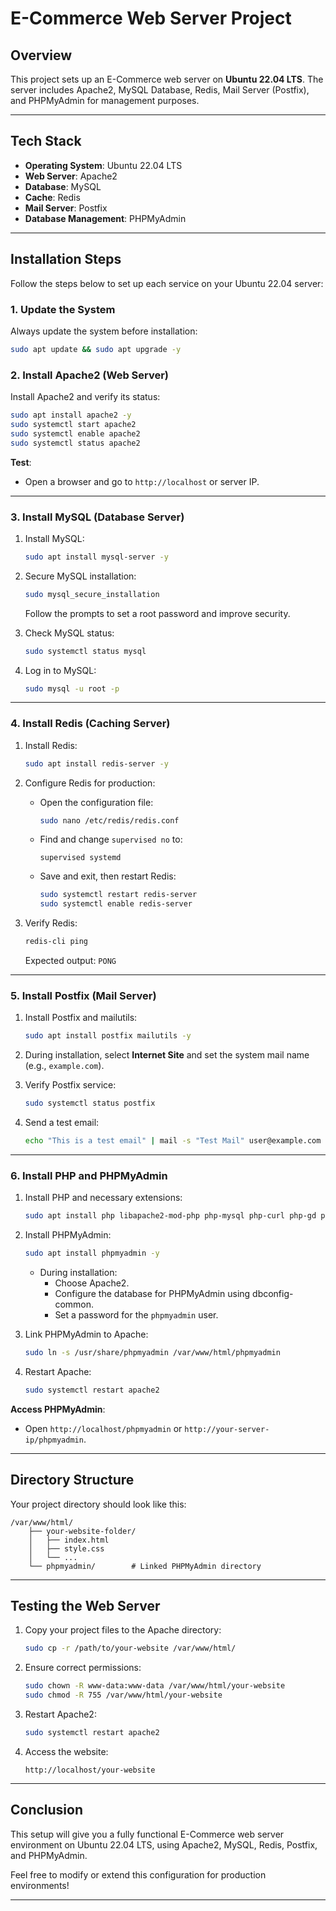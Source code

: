 # E-Commerce Web Server Project

## **Overview**
This project sets up an E-Commerce web server on **Ubuntu 22.04 LTS**. The server includes Apache2, MySQL Database, Redis, Mail Server (Postfix), and PHPMyAdmin for management purposes.

---

## **Tech Stack**
- **Operating System**: Ubuntu 22.04 LTS
- **Web Server**: Apache2
- **Database**: MySQL
- **Cache**: Redis
- **Mail Server**: Postfix
- **Database Management**: PHPMyAdmin

---

## **Installation Steps**
Follow the steps below to set up each service on your Ubuntu 22.04 server:

### **1. Update the System**
Always update the system before installation:
```bash
sudo apt update && sudo apt upgrade -y
```

### **2. Install Apache2 (Web Server)**
Install Apache2 and verify its status:
```bash
sudo apt install apache2 -y
sudo systemctl start apache2
sudo systemctl enable apache2
sudo systemctl status apache2
```

**Test**:
- Open a browser and go to `http://localhost` or server IP.

---

### **3. Install MySQL (Database Server)**
1. Install MySQL:
   ```bash
   sudo apt install mysql-server -y
   ```
2. Secure MySQL installation:
   ```bash
   sudo mysql_secure_installation
   ```
   Follow the prompts to set a root password and improve security.

3. Check MySQL status:
   ```bash
   sudo systemctl status mysql
   ```

4. Log in to MySQL:
   ```bash
   sudo mysql -u root -p
   ```

---

### **4. Install Redis (Caching Server)**
1. Install Redis:
   ```bash
   sudo apt install redis-server -y
   ```

2. Configure Redis for production:
   - Open the configuration file:
     ```bash
     sudo nano /etc/redis/redis.conf
     ```
   - Find and change `supervised no` to:
     ```text
     supervised systemd
     ```
   - Save and exit, then restart Redis:
     ```bash
     sudo systemctl restart redis-server
     sudo systemctl enable redis-server
     ```

3. Verify Redis:
   ```bash
   redis-cli ping
   ```
   Expected output: `PONG`

---

### **5. Install Postfix (Mail Server)**
1. Install Postfix and mailutils:
   ```bash
   sudo apt install postfix mailutils -y
   ```
2. During installation, select **Internet Site** and set the system mail name (e.g., `example.com`).

3. Verify Postfix service:
   ```bash
   sudo systemctl status postfix
   ```

4. Send a test email:
   ```bash
   echo "This is a test email" | mail -s "Test Mail" user@example.com
   ```

---

### **6. Install PHP and PHPMyAdmin**
1. Install PHP and necessary extensions:
   ```bash
   sudo apt install php libapache2-mod-php php-mysql php-curl php-gd php-mbstring php-xml php-xmlrpc -y
   ```
2. Install PHPMyAdmin:
   ```bash
   sudo apt install phpmyadmin -y
   ```
   - During installation:
     - Choose Apache2.
     - Configure the database for PHPMyAdmin using dbconfig-common.
     - Set a password for the `phpmyadmin` user.

3. Link PHPMyAdmin to Apache:
   ```bash
   sudo ln -s /usr/share/phpmyadmin /var/www/html/phpmyadmin
   ```

4. Restart Apache:
   ```bash
   sudo systemctl restart apache2
   ```

**Access PHPMyAdmin**:
- Open `http://localhost/phpmyadmin` or `http://your-server-ip/phpmyadmin`.

---

## **Directory Structure**
Your project directory should look like this:
```text
/var/www/html/
    ├── your-website-folder/
    │   ├── index.html
    │   ├── style.css
    │   └── ...
    └── phpmyadmin/        # Linked PHPMyAdmin directory
```

---

## **Testing the Web Server**
1. Copy your project files to the Apache directory:
   ```bash
   sudo cp -r /path/to/your-website /var/www/html/
   ```
2. Ensure correct permissions:
   ```bash
   sudo chown -R www-data:www-data /var/www/html/your-website
   sudo chmod -R 755 /var/www/html/your-website
   ```
3. Restart Apache2:
   ```bash
   sudo systemctl restart apache2
   ```

4. Access the website:
   ```text
   http://localhost/your-website
   ```

---

## **Conclusion**
This setup will give you a fully functional E-Commerce web server environment on Ubuntu 22.04 LTS, using Apache2, MySQL, Redis, Postfix, and PHPMyAdmin.

Feel free to modify or extend this configuration for production environments!

---


